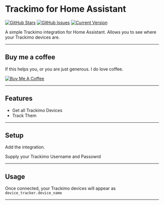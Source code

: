 # Trackimo for Home Assistant

[![GitHub Stars](https://img.shields.io/github/stars/troykelly/hacs-trackimo.svg)](https://github.com/troykelly/hacs-trackimo/stargazers) [![GitHub Issues](https://img.shields.io/github/issues/troykelly/hacs-trackimo.svg)](https://github.com/troykelly/hacs-trackimo/issues) [![Current Version](https://img.shields.io/badge/version-0.0.9-green.svg)](https://github.com/troykelly/hacs-trackimo)

A simple Trackimo integration for Home Assistant. Allows you to see where your Trackimo devices are.

---

## Buy me a coffee

If this helps you, or you are just generous. I do love coffee.

<a href="https://buymeacoff.ee/troykelly" target="_blank"><img src="https://www.buymeacoffee.com/assets/img/custom_images/orange_img.png" alt="Buy Me A Coffee" style="height: auto !important;width: auto !important;" ></a>

---

## Features

- Get all Trackimo Devices
- Track Them

---

## Setup

Add the integration.

Supply your Trackimo Username and Passowrd

---

## Usage

Once connected, your Trackimo devices will appear as `device_tracker.device_name`

---
